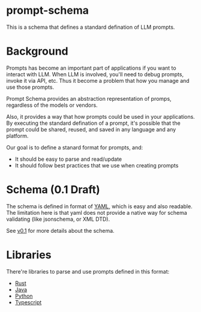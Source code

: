 # prompt-schema

This is a schema that defines a standard defination of LLM prompts.

# Background

Prompts has become an important part of applications if you want to interact with LLM. When LLM is involved, you'll need to debug prompts, invoke it via API, etc. Thus it become a problem that how you manage and use those prompts.

Prompt Schema provides an abstraction representation of promps,
regardless of the models or vendors.

Also, it provides a way that how prompts could be used in your applications.
By executing the standard defination of a prompt, it's possible that the prompt could be shared, reused, and saved in any language and any platform.

Our goal is to define a stanard format for prompts, and:

- It should be easy to parse and read/update
- It should follow best practices that we use when creating prompts

# Schema (0.1 Draft)

The schema is defined in format of [YAML](https://yaml.org/),
which is easy and also readable.
The limitation here is that yaml does not provide a native way for schema validating (like jsonschema, or XML DTD).

See [v0.1](/schema/v0.1.md) for more details about the schema.

# Libraries

There're libraries to parse and use prompts defined in this format:

- [Rust](https://github.com/prompt-native/prompt-lib-rust)
- [Java](https://github.com/prompt-native/prompt-lib-java)
- [Python](https://github.com/prompt-native/prompt-lib-python)
- [Typescript](https://github.com/prompt-native/prompt-lib-ts)
